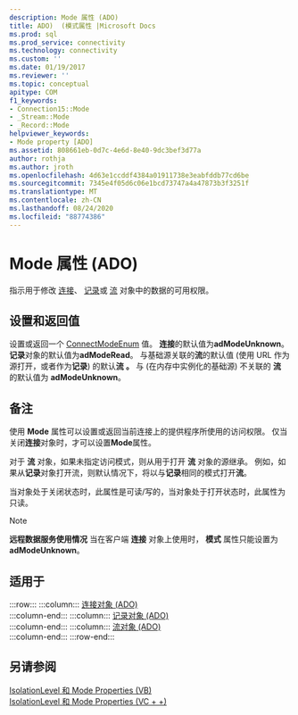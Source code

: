 ```yaml
---
description: Mode 属性 (ADO)
title: ADO)  (模式属性 |Microsoft Docs
ms.prod: sql
ms.prod_service: connectivity
ms.technology: connectivity
ms.custom: ''
ms.date: 01/19/2017
ms.reviewer: ''
ms.topic: conceptual
apitype: COM
f1_keywords:
- Connection15::Mode
- _Stream::Mode
- _Record::Mode
helpviewer_keywords:
- Mode property [ADO]
ms.assetid: 808661eb-0d7c-4e6d-8e40-9dc3bef3d77a
author: rothja
ms.author: jroth
ms.openlocfilehash: 4d63e1ccddf4384a01911738e3eabfddb77cd6be
ms.sourcegitcommit: 7345e4f05d6c06e1bcd73747a4a47873b3f3251f
ms.translationtype: MT
ms.contentlocale: zh-CN
ms.lasthandoff: 08/24/2020
ms.locfileid: "88774386"
---
```

# <a name="mode-property-ado"></a>Mode 属性 (ADO)
指示用于修改 [连接](./connection-object-ado.md)、 [记录](./record-object-ado.md)或 [流](./stream-object-ado.md) 对象中的数据的可用权限。  
  
## <a name="settings-and-return-values"></a>设置和返回值  
 设置或返回一个 [ConnectModeEnum](./connectmodeenum.md) 值。 **连接**的默认值为**adModeUnknown**。 **记录**对象的默认值为**adModeRead**。 与基础源关联的**流**的默认值 (使用 URL 作为源打开，或者作为**记录**) 的默认**流** **。** 与 (在内存中实例化的基础源) 不关联的 **流** 的默认值为 **adModeUnknown**。  
  
## <a name="remarks"></a>备注  
 使用 **Mode** 属性可以设置或返回当前连接上的提供程序所使用的访问权限。 仅当关闭**连接**对象时，才可以设置**Mode**属性。  
  
 对于 **流** 对象，如果未指定访问模式，则从用于打开 **流** 对象的源继承。 例如，如果从**记录**对象打开流，则默认情况下，将以与**记录**相同的模式打开**流**。  
  
 当对象处于关闭状态时，此属性是可读/写的，当对象处于打开状态时，此属性为只读。  
  
> [!NOTE]
>  **远程数据服务使用情况** 当在客户端 **连接** 对象上使用时， **模式** 属性只能设置为 **adModeUnknown**。  
  
## <a name="applies-to"></a>适用于  

:::row:::
    :::column:::
        [连接对象 (ADO)](./connection-object-ado.md)  
    :::column-end:::
    :::column:::
        [记录对象 (ADO)](./record-object-ado.md)  
    :::column-end:::
    :::column:::
        [流对象 (ADO)](./stream-object-ado.md)  
    :::column-end:::
:::row-end:::

## <a name="see-also"></a>另请参阅  
 [IsolationLevel 和 Mode Properties (VB) ](./isolationlevel-and-mode-properties-example-vb.md)   
 [IsolationLevel 和 Mode Properties (VC + +) ](./isolationlevel-and-mode-properties-example-vc.md)